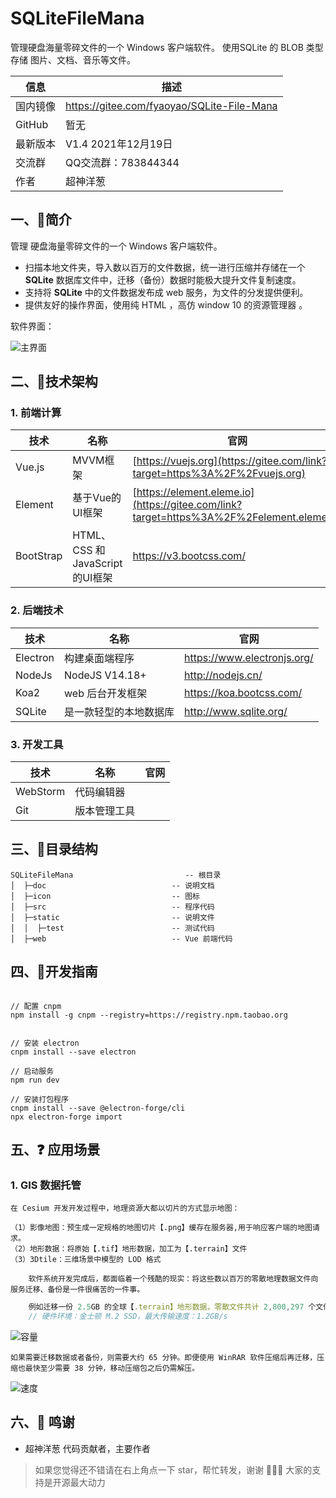 # SQLiteFileMana

管理硬盘海量零碎文件的一个 Windows 客户端软件。 使用SQLite 的 BLOB 类型 存储 图片、文档、音乐等文件。



| 信息     | 描述                                       |
| -------- | ------------------------------------------ |
| 国内镜像 | https://gitee.com/fyaoyao/SQLite-File-Mana |
| GitHub   | 暂无                                       |
| 最新版本 | V1.4	2021年12月19日                     |
| 交流群   | QQ交流群：783844344                        |
| 作者     | 超神洋葱                                   |





## 一、🚀简介
管理 硬盘海量零碎文件的一个 Windows 客户端软件。

- 扫描本地文件夹，导入数以百万的文件数据，统一进行压缩并存储在一个 **SQLite** 数据库文件中，迁移（备份）数据时能极大提升文件复制速度。
- 支持将 **SQLite** 中的文件数据发布成 web 服务，为文件的分发提供便利。
- 提供友好的操作界面，使用纯 HTML ，高仿 window 10 的资源管理器 。



软件界面：


![主界面](./doc/界面效果录屏.gif)



## 二、🎉技术架构

### 1. 前端计算

| 技术      | 名称                            | 官网                                                         |
| --------- | ------------------------------- | ------------------------------------------------------------ |
| Vue.js    | MVVM框架                        | [https://vuejs.org](https://gitee.com/link?target=https%3A%2F%2Fvuejs.org) |
| Element   | 基于Vue的UI框架                 | [https://element.eleme.io](https://gitee.com/link?target=https%3A%2F%2Felement.eleme.io) |
| BootStrap | HTML、CSS 和 JavaScript的UI框架 | https://v3.bootcss.com/                                      |

### 2. 后端技术

| 技术     | 名称                   | 官网                        |
| -------- | ---------------------- | --------------------------- |
| Electron | 构建桌面端程序         | https://www.electronjs.org/ |
| NodeJs   | NodeJS V14.18+         | http://nodejs.cn/           |
| Koa2     | web 后台开发框架       | https://koa.bootcss.com/    |
| SQLite   | 是一款轻型的本地数据库 | http://www.sqlite.org/      |

### 3. 开发工具

| 技术       | 名称         | 官网 |
| ---------- | ------------ | ---- |
| WebStorm | 代码编辑器   |      |
| Git        | 版本管理工具 |      |





## 三、&#x1F4C2;目录结构

```
SQLiteFileMana                         -- 根目录
│  ├─doc                 			-- 说明文档
│  ├─icon                     		-- 图标
│  ├─src                     		-- 程序代码
│  ├─static                     	-- 说明文件
│  │  ├─test                   		-- 测试代码
│  ├─web                     		-- Vue 前端代码
```





## 四、&#x1F463;开发指南



```

// 配置 cnpm
npm install -g cnpm --registry=https://registry.npm.taobao.org


// 安装 electron
cnpm install --save electron

// 启动服务
npm run dev

// 安装打包程序
cnpm install --save @electron-forge/cli
npx electron-forge import
```





## 五、&#x2753; 应用场景



### 1. GIS 数据托管

	在 Cesium 开发开发过程中，地理资源大都以切片的方式显示地图：
		
	（1）影像地图：预生成一定规格的地图切片【.png】缓存在服务器,用于响应客户端的地图请求。
	（2）地形数据：将原始【.tif】地形数据，加工为【.terrain】文件
	（3）3Dtile：三维场景中模型的 LOD 格式
		
		软件系统开发完成后，都面临着一个残酷的现实：将这些数以百万的零散地理数据文件向服务迁移、备份是一件很痛苦的一件事。



```js
    例如迁移一份 2.5GB 的全球【.terrain】地形数据，零散文件共计 2,800,297 个文件，平均每个文件 8kb 大小。
    // 硬件环境：金士顿 M.2 SSD，最大传输速度：1.2GB/s
```

![容量](./doc/容量.png)



```
如果需要迁移数据或者备份，则需要大约 65 分钟。即便使用 WinRAR 软件压缩后再迁移，压缩也最快至少需要 38 分钟，移动压缩包之后仍需解压。
```

![速度](./doc/速度.png)







## 六、🤝 鸣谢

- 超神洋葱 代码贡献者，主要作者

  









> 如果您觉得还不错请在右上角点一下 star，帮忙转发，谢谢 🙏🙏🙏 大家的支持是开源最大动力
